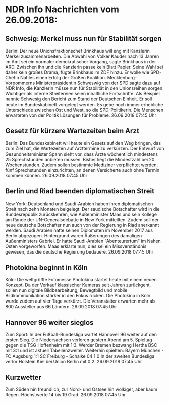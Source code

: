 # NDR Info Nachrichten vom 26.09.2018:


## Schwesig: Merkel muss nun für Stabilität sorgen
Berlin: Der neue Unionsfraktionschef Brinkhaus will eng mit Kanzlerin Merkel zusammenarbeiten. Die Abwahl von Volker Kauder nach 13 Jahren im Amt sei ein normaler demokratischer Vorgang, sagte Brinkhaus in der ARD. Zwischen ihn und die Kanzlerin passe kein Blatt Papier. Seine Wahl sei daher kein großes Drama, fügte Brinkhaus im ZDF hinzu. Er wolle wie SPD-Chefin Nahles einen Erfolg der Großen Koalition. Mecklenburg-Vorpommerns Ministerpräsidentin Schweswig von der SPD sagte dazu auf NDR Info, die Kanzlerin müsse nun für Stabilität in den Unionsreihen sorgen. Wichtiger als interne Streitereien seien inhaltliche Fortschritte. Als Beispiel nannte Schwesig den Bericht zum Stand der Deutschen Einheit. Er soll heute im Bundeskabinett vorgelegt werden. Es gebe noch immer erhebliche Unterschiede zwischen Ost und West, so die SPD-Politikerin. Die Menschen erwarteten von der Politik Lösungen für Probleme. 26.09.2018 07:45 Uhr 

## Gesetz für kürzere Wartezeiten beim Arzt
Berlin: Das Bundeskabinett will heute ein Gesetz auf den Weg bringen, das zum Ziel hat, die Wartezeiten auf Arzttermine zu verkürzen. Der Entwurf von Gesundheitsminister Spahn sieht vor, dass Ärzte wöchentlich mindestens 25 Sprechstunden anbieten müssen. Bisher liegt die Mindestzahl bei 20 Wochenstunden. Zudem sollen bestimmte Mediziner verpflichtet werden, fünf Sprechstunden einzurichten, an denen Versicherte auch ohne Termin kommen können. 26.09.2018 07:45 Uhr 

## Berlin und Riad beenden diplomatischen Streit
New York:     Deutschland und Saudi-Arabien haben ihren diplomatischen Streit nach zehn Monaten beigelegt. Der saudische Botschafter wird in die Bundesrepublik zurückkehren, wie Außenminister Maas und sein  Kollege am Rande der UN-Generalsdebatte in New York mitteilten. Zudem soll der neue deutsche Botschafter nun auch von der Regierung in Riad anerkannt werden. Saudi Arabien hatte seinen Diplomaten im November 2017 aus Berlin abgezogen. Hintergrund waren Äußerungen des damaligen Außenministers Gabriel. Er hatte Saudi-Arabien "Abenteurertum" im Nahen Osten vorgeworfen. Maas erklärte nun, dies sei ein Missverständnis gewesen, das die deutsche Regierung bedauere. 26.09.2018 07:45 Uhr 

## Photokina beginnt in Köln
Köln: Die weltgrößte Fotomesse Photokina startet heute mit einem neuen Konzept. Da der Verkauf klassischer Kameras seit Jahren zurückgeht, sollen nun digitale Bildbearbeitung, Bewegtbild und mobile Bildkommunikation stärker in den Fokus rücken. Die Photokina in Köln wurde zudem auf vier Tage verkürzt. Die Veranstalter erwarten mehr als 800 Aussteller aus 66 Ländern. 26.09.2018 07:45 Uhr 

## Hannover 96 weiter sieglos
Zum Sport: In der Fußball-Bundesliga wartet Hannover 96 weiter auf den ersten Sieg. Die Niedersachsen verloren gestern Abend am 5. Spieltag gegen die TSG Hoffenheim mit 1:3. Werder Bremen bezwang Hertha BSC mit 3:1 und ist aktuell Tabellenzweiter. Weiterhin spielten: Bayern München - FC Augsburg 1:1
SC Freiburg - Schalke 04  1:0 In der zweiten Bundesliga verlor Holstein Kiel bei Union Berlin mit 0:2. 26.09.2018 07:45 Uhr 

## Kurzwetter
Zum Süden hin freundlich, zur Nord- und Ostsee hin wolkiger, aber kaum Regen. Höchstwerte 14 bis 19 Grad. 26.09.2018 07:45 Uhr 
